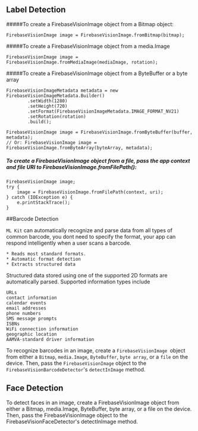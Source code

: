 
## Label Detection

#####To create a FirebaseVisionImage object from a Bitmap object:

```
FirebaseVisionImage image = FirebaseVisionImage.fromBitmap(bitmap);

```

#####To create a FirebaseVisionImage object from a media.Image

```
FirebaseVisionImage image = FirebaseVisionImage.fromMediaImage(mediaImage, rotation);
```
#####To create a FirebaseVisionImage object from a ByteBuffer or a byte array

```
FirebaseVisionImageMetadata metadata = new FirebaseVisionImageMetadata.Builder()
        .setWidth(1280)
        .setHeight(720)
        .setFormat(FirebaseVisionImageMetadata.IMAGE_FORMAT_NV21)
        .setRotation(rotation)
        .build();
```

```
FirebaseVisionImage image = FirebaseVisionImage.fromByteBuffer(buffer, metadata);
// Or: FirebaseVisionImage image = FirebaseVisionImage.fromByteArray(byteArray, metadata);
```
##### To create a FirebaseVisionImage object from a file, pass the app context and file URI to FirebaseVisionImage.fromFilePath():

```
FirebaseVisionImage image;
try {
    image = FirebaseVisionImage.fromFilePath(context, uri);
} catch (IOException e) {
    e.printStackTrace();
}
```

##Barcode Detection

`ML Kit` can automatically recognize and parse data from all types of common barcode, you dont need to specify the format, your app can respond intelligently when a user scans a barcode.

```
* Reads most standard formats.
* Automatic format detection
* Extracts structured data
```

Structured data stored using one of the supported 2D formats are automatically parsed. Supported information types include

``` 
URLs 
contact information
calendar events 
email addresses
phone numbers
SMS message prompts 
ISBNs 
WiFi connection information 
geographic location 
AAMVA-standard driver information 
```


To recognize barcodes in an image, create a `FirebaseVisionImage `object from either a `Bitmap`, `media.Image`, `ByteBuffer`, `byte array`, or a `file` on the device. Then, pass the `FirebaseVisionImage` object to the `FirebaseVisionBarcodeDetector`'s `detectInImage` method.

## Face Detection

To detect faces in an image, create a FirebaseVisionImage object from either a Bitmap, media.Image, ByteBuffer, byte array, or a file on the device. Then, pass the FirebaseVisionImage object to the FirebaseVisionFaceDetector's detectInImage method.